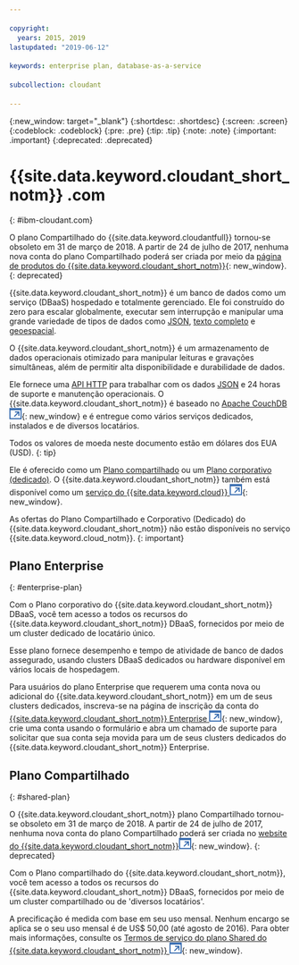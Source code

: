 ```yaml
---

copyright:
  years: 2015, 2019
lastupdated: "2019-06-12"

keywords: enterprise plan, database-as-a-service

subcollection: cloudant

---
```


{:new_window: target="_blank"}
{:shortdesc: .shortdesc}
{:screen: .screen}
{:codeblock: .codeblock}
{:pre: .pre}
{:tip: .tip}
{:note: .note}
{:important: .important}
{:deprecated: .deprecated}

<!-- Acrolinx: 2017-05-10 -->

# {{site.data.keyword.cloudant_short_notm}} .com
{: #ibm-cloudant.com}

O plano Compartilhado do {{site.data.keyword.cloudantfull}} tornou-se obsoleto em 31 de março de 2018. 
A partir de 24 de julho de 2017, nenhuma nova conta do plano Compartilhado poderá ser criada por meio da [página de produtos do {{site.data.keyword.cloudant_short_notm}}](https://www.ibm.com/cloud/cloudant){: new_window}.
{: deprecated}

{{site.data.keyword.cloudant_short_notm}} é um banco de dados como um serviço (DBaaS) hospedado e totalmente gerenciado. 
Ele foi construído do zero para escalar globalmente, executar sem interrupção e manipular uma grande variedade de tipos de dados
como [JSON](/docs/services/Cloudant?topic=cloudant-ibm-cloudant-basics#json-overview),
[texto completo](/docs/services/Cloudant?topic=cloudant-query#creating-an-index)
e [geoespacial](/docs/services/Cloudant?topic=cloudant-cloudant-nosql-db-geospatial#cloudant-nosql-db-geospatial).

O {{site.data.keyword.cloudant_short_notm}} é um armazenamento de dados operacionais otimizado para manipular leituras
e gravações simultâneas, além de permitir alta disponibilidade e durabilidade de dados.

Ele fornece uma [API HTTP](/docs/services/Cloudant?topic=cloudant-ibm-cloudant-basics#http-api) para trabalhar com os dados [JSON](/docs/services/Cloudant?topic=cloudant-ibm-cloudant-basics#json-overview)
e 24 horas de suporte e manutenção operacionais. 
O {{site.data.keyword.cloudant_short_notm}} é baseado no
[Apache CouchDB ![Ícone de link externo](../images/launch-glyph.svg "Ícone de link externo")](http://couchdb.apache.org/){: new_window}
e é entregue como vários serviços dedicados, instalados e de diversos locatários.

Todos os valores de moeda neste documento estão em dólares dos EUA (USD).
{: tip}

Ele é oferecido como um [Plano compartilhado](#shared-plan) ou um
[Plano corporativo (dedicado)](#enterprise-plan). O {{site.data.keyword.cloudant_short_notm}} também está disponível como um [serviço do {{site.data.keyword.cloud}} ![Ícone de link externo](../images/launch-glyph.svg "Ícone de link externo")](https://www.ibm.com/cloud/){: new_window}.

As ofertas do Plano Compartilhado e Corporativo (Dedicado) do {{site.data.keyword.cloudant_short_notm}} não estão disponíveis no serviço {{site.data.keyword.cloud_notm}}.
{: important}

## Plano Enterprise
{: #enterprise-plan}

Com o Plano corporativo do {{site.data.keyword.cloudant_short_notm}} DBaaS, você tem acesso a todos os
recursos do {{site.data.keyword.cloudant_short_notm}} DBaaS, fornecidos por meio de um cluster dedicado
de locatário único.

Esse plano fornece desempenho e tempo de atividade de banco de dados assegurado,
usando clusters DBaaS dedicados ou hardware disponível em vários locais de hospedagem.

Para usuários do plano Enterprise que requerem uma conta nova ou adicional do {{site.data.keyword.cloudant_short_notm}}
em um de seus clusters dedicados, inscreva-se na página de inscrição da conta do [{{site.data.keyword.cloudant_short_notm}} Enterprise ![Ícone de link externo](../images/launch-glyph.svg "Ícone de link externo")](https://cloudant.com/enterprise-sign-up){: new_window},
crie uma conta usando o formulário e abra um chamado de suporte para solicitar que sua conta seja movida para um de seus
clusters dedicados do {{site.data.keyword.cloudant_short_notm}} Enterprise. 

## Plano Compartilhado
{: #shared-plan}

O {{site.data.keyword.cloudant_short_notm}} plano Compartilhado tornou-se obsoleto em 31 de março de 2018. 
A partir de 24 de julho de 2017, nenhuma nova conta do plano Compartilhado poderá ser criada no [website do {{site.data.keyword.cloudant_short_notm}}![Ícone de link externo](../images/launch-glyph.svg "Ícone de link externo")](https://www.ibm.com/cloud/cloudant){: new_window}.
{: deprecated}

Com o Plano compartilhado do {{site.data.keyword.cloudant_short_notm}}, você tem acesso a todos os
recursos do {{site.data.keyword.cloudant_short_notm}} DBaaS, fornecidos por meio de um cluster compartilhado ou de 'diversos locatários'.

A precificação é medida
com base em seu uso mensal. Nenhum encargo se aplica se o seu uso mensal é de US$ 50,00 (até agosto de 2016). Para obter mais informações, consulte os [Termos de serviço do plano Shared do {{site.data.keyword.cloudant_short_notm}} ![Ícone de link externo](../images/launch-glyph.svg "Ícone de link externo")](https://cloudant.com/assets/terms.pdf){: new_window}. 
   
      
         
